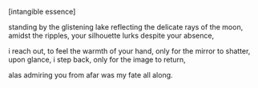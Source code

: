 [intangible essence]

standing by the glistening lake 
reflecting the delicate rays of the moon,
amidst the ripples, your silhouette lurks despite your absence,

i reach out, to feel the warmth of your hand,
only for the mirror to shatter,
upon glance, i step back,
only for the image to return,

alas admiring you from afar was my fate all along.